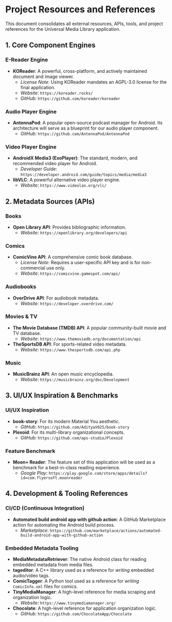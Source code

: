 # Project Resources and References

This document consolidates all external resources, APIs, tools, and project references for the Universal Media Library application.

## 1. Core Component Engines

### E-Reader Engine
- **KOReader**: A powerful, cross-platform, and actively maintained document and image viewer.
  - *License Note*: Using KOReader mandates an AGPL-3.0 license for the final application.
  - *Website*: `https://koreader.rocks/`
  - *GitHub*: `https://github.com/koreader/koreader`

### Audio Player Engine
- **AntennaPod**: A popular open-source podcast manager for Android. Its architecture will serve as a blueprint for our audio player component.
  - *GitHub*: `https://github.com/AntennaPod/AntennaPod`

### Video Player Engine
- **AndroidX Media3 (ExoPlayer)**: The standard, modern, and recommended video player for Android.
  - *Developer Guide*: `https://developer.android.com/guide/topics/media/media3`
- **libVLC**: A powerful alternative video player engine.
  - *Website*: `https://www.videolan.org/vlc/`

## 2. Metadata Sources (APIs)

### Books
- **Open Library API**: Provides bibliographic information.
  - *Website*: `https://openlibrary.org/developers/api`

### Comics
- **ComicVine API**: A comprehensive comic book database.
  - *License Note*: Requires a user-specific API key and is for non-commercial use only.
  - *Website*: `https://comicvine.gamespot.com/api/`

### Audiobooks
- **OverDrive API**: For audiobook metadata.
  - *Website*: `https://developer.overdrive.com/`

### Movies & TV
- **The Movie Database (TMDB) API**: A popular community-built movie and TV database.
  - *Website*: `https://www.themoviedb.org/documentation/api`
- **TheSportsDB API**: For sports-related video metadata.
  - *Website*: `https://www.thesportsdb.com/api.php`

### Music
- **MusicBrainz API**: An open music encyclopedia.
  - *Website*: `https://musicbrainz.org/doc/Development`

## 3. UI/UX Inspiration & Benchmarks

### UI/UX Inspiration
- **book-story**: For its modern Material You aesthetic.
  - *GitHub*: `https://github.com/AdityaV025/book-story`
- **Plexoid**: For its multi-library organizational concepts.
  - *GitHub*: `https://github.com/aps-studio/Plexoid`

### Feature Benchmark
- **Moon+ Reader**: The feature set of this application will be used as a benchmark for a best-in-class reading experience.
  - *Google Play*: `https://play.google.com/store/apps/details?id=com.flyersoft.moonreader`

## 4. Development & Tooling References

### CI/CD (Continuous Integration)
- **Automated build android app with github action**: A GitHub Marketplace action for automating the Android build process.
  - *Marketplace*: `https://github.com/marketplace/actions/automated-build-android-app-with-github-action`

### Embedded Metadata Tooling
- **MediaMetadataRetriever**: The native Android class for reading embedded metadata from media files.
- **tageditor**: A C++ library used as a reference for *writing* embedded audio/video tags.
- **ComicTagger**: A Python tool used as a reference for *writing* `ComicInfo.xml` files for comics.
- **TinyMediaManager**: A high-level reference for media scraping and organization logic.
  - *Website*: `https://www.tinymediamanager.org/`
- **Chocolate**: A high-level reference for application organization logic.
  - *GitHub*: `https://github.com/ChocolateApp/Chocolate`
